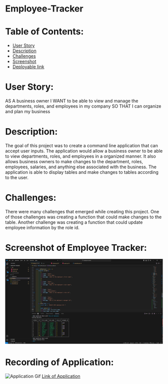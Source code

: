# Employee-Tracker

# Table of Contents: 
- [User Story](#user-story)
- [Description](#description)
- [Challenges](#challenges)
- [Screenshot](#screenshot-of-employee-tracker)
- [Deployable link](#recording-of-application)

# User Story:
AS A business owner
I WANT to be able to view and manage the departments, roles, and employees in my company
SO THAT I can organize and plan my business

# Description: 
The goal of this project was to create a command line application that can accept user inputs.  The application would allow a business owner to be able to view departments, roles, and employees in a organized manner.  It also allows business owners to make changes to the department, roles, employees, salaries, and anything else associated with the business.  The application is able to display tables and make changes to tables according to the user.  

# Challenges:
There were many challenges that emerged while creating this project.  One of those challenges was creating a function that could make changes to the table.  Another challenge was creating a function that could update employee information  by the role id.  

# Screenshot of Employee Tracker:
![Screenshot of Employee Tracker](./images/application-screenshot.jpg)

# Recording of Application:
![Application Gif](./images/employee-tracker.gif)
[Link of Application](https://drive.google.com/file/d/1Gg7PTTQAQIraKr1jrQxc6jsU5X5CdqRd/view?usp=sharing)
